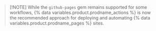 > [!NOTE] While the `github-pages` gem remains supported for some workflows, {% data variables.product.prodname_actions %} is now the recommended approach for deploying and automating {% data variables.product.prodname_pages %} sites.
